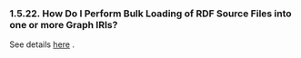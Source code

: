 <div>

<div>

<div>

<div>

### 1.5.22. How Do I Perform Bulk Loading of RDF Source Files into one or more Graph IRIs?

</div>

</div>

</div>

See details <a
href="http://virtuoso.openlinksw.com/dataspace/dav/wiki/Main/VirtBulkRDFLoader"
class="ulink" target="_top">here</a> .

</div>
